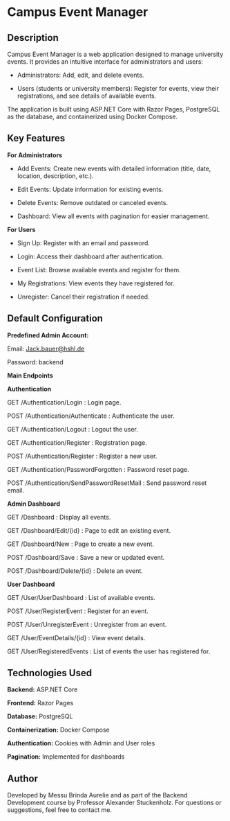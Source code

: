 # Campus Event Manager

## Description

Campus Event Manager is a web application designed to manage university events. It provides an intuitive interface for administrators and users:

- Administrators: Add, edit, and delete events.

- Users (students or university members): Register for events, view their registrations, and see details of available events.

The application is built using ASP.NET Core with Razor Pages, PostgreSQL as the database, and containerized using Docker Compose.

## Key Features

**For Administrators**

- Add Events: Create new events with detailed information (title, date, location, description, etc.).

- Edit Events: Update information for existing events.

- Delete Events: Remove outdated or canceled events.

- Dashboard: View all events with pagination for easier management.

**For Users**

- Sign Up: Register with an email and password.

- Login: Access their dashboard after authentication.

- Event List: Browse available events and register for them.

- My Registrations: View events they have registered for.

- Unregister: Cancel their registration if needed.

## Default Configuration

**Predefined Admin Account:**

Email: Jack.bauer@hshl.de

Password: backend

**Main Endpoints**

**Authentication**

GET /Authentication/Login : Login page.

POST /Authentication/Authenticate : Authenticate the user.

GET /Authentication/Logout : Logout the user.

GET /Authentication/Register : Registration page.

POST /Authentication/Register : Register a new user.

GET /Authentication/PasswordForgotten : Password reset page.

POST /Authentication/SendPasswordResetMail : Send password reset email.

**Admin Dashboard**

GET /Dashboard : Display all events.

GET /Dashboard/Edit/{id} : Page to edit an existing event.

GET /Dashboard/New : Page to create a new event.

POST /Dashboard/Save : Save a new or updated event.

POST /Dashboard/Delete/{id} : Delete an event.

**User Dashboard**

GET /User/UserDashboard : List of available events.

POST /User/RegisterEvent : Register for an event.

POST /User/UnregisterEvent : Unregister from an event.

GET /User/EventDetails/{id} : View event details.

GET /User/RegisteredEvents : List of events the user has registered for.

## Technologies Used

**Backend:** ASP.NET Core

**Frontend:** Razor Pages

**Database:** PostgreSQL

**Containerization:** Docker Compose

**Authentication:** Cookies with Admin and User roles

**Pagination:** Implemented for dashboards

## Author

Developed by Messu Brinda Aurelie and as part of the Backend Development course by Professor Alexander Stuckenholz. For questions or suggestions, feel free to contact me.
